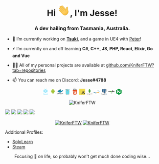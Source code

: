 <h1 align="center">Hi <img src="https://raw.githubusercontent.com/ABSphreak/ABSphreak/master/gifs/Hi.gif" width="40px" />, I'm Jesse!</h1>
<h3 align="center">A dev hailing from Tasmania, Australia.</h3>

- 🔭 I’m currently working on **[Tsuki](https://github.com/as1de/Tsuki)**, and a game in UE4 with [Peter](https://github.com/LittlePetey)!

- ⚡ I’m currently on and off learning **C#, C++, JS, PHP, React, Elixir, Go and Vue**

- 👨‍💻 All of my personal projects are available at [github.com/KniferFTW?tab=repositories](https://github.com/KniferFTW?tab=repositories)

- 📫 You can reach me on Discord: **Jesse#4788**

<p align="center"><img src="https://raw.githubusercontent.com/devicons/devicon/master/icons/react/react-original-wordmark.svg" alt="react" width="20" height="20"/> <img src="https://raw.githubusercontent.com/devicons/devicon/master/icons/android/android-original-wordmark.svg" alt="android" width="20" height="20"/> <img src="https://raw.githubusercontent.com/devicons/devicon/master/icons/docker/docker-original-wordmark.svg" alt="docker" width="20" height="20"/> <img src="https://raw.githubusercontent.com/devicons/devicon/master/icons/go/go-original.svg" alt="go" width="20" height="20"/> <img src="https://raw.githubusercontent.com/devicons/devicon/master/icons/html5/html5-original-wordmark.svg" alt="html5" width="20" height="20"/> <img src="https://raw.githubusercontent.com/devicons/devicon/master/icons/javascript/javascript-original.svg" alt="javascript" width="20" height="20"/> <img src="https://raw.githubusercontent.com/devicons/devicon/master/icons/mongodb/mongodb-original-wordmark.svg" alt="mongodb" width="20" height="20"/> <img src="https://raw.githubusercontent.com/devicons/devicon/master/icons/mysql/mysql-original-wordmark.svg" alt="mysql" width="20" height="20"/> <img src="https://raw.githubusercontent.com/devicons/devicon/master/icons/postgresql/postgresql-original-wordmark.svg" alt="postgresql" width="20" height="20"/> <img src="https://raw.githubusercontent.com/devicons/devicon/master/icons/nodejs/nodejs-original-wordmark.svg" alt="nodejs" width="20" height="20"/> <img src="https://raw.githubusercontent.com/devicons/devicon/master/icons/nginx/nginx-original.svg" alt="nginx" width="20" height="20"/></p>

<p align="center"> <img src="https://komarev.com/ghpvc/?username=KniferFTW" alt="KniferFTW" /> </p>

<!--
<p align="center"> <img src="https://github-readme-stats-five-lyart.vercel.app/api?username=KniferFTW&show_icons=true" alt="KniferFTW" /> </p>

<p align="center"> <img src="https://github-readme-stats.vercel.app/api/top-langs/?username=KniferFTW&layout=compact" alt="KniferFTW" /> </p>-->

 ![](https://github-readme-stats-five-lyart.vercel.app/api?username=KniferFTW&show_icons=true" "") ![](https://github-readme-stats.vercel.app/api/KniferFTW?username=KniferFTW" "")
 ![](https://github-readme-stats.vercel.app/api/top-langs/?username=KniferFTW&layout=compact "") ![](https://github-readme-stats.vercel.app/api/KniferFTW?username=KniferFTW" "") ![](https://github-readme-stats.vercel.app/api/KniferFTW?username=KniferFTW" "") 


<p align="center">
<a href="https://dev.to/KniferFTW" target="blank"><img align="center" src="https://cdn.jsdelivr.net/npm/simple-icons@3.0.1/icons/dev-dot-to.svg" alt="KniferFTW" height="20" width="20" /></a>
<a href="https://codesandbox.com/u/KniferFTW" target="blank"><img align="center" src="https://cdn.jsdelivr.net/npm/simple-icons@3.0.1/icons/codesandbox.svg" alt="KniferFTW" height="20" width="20" /></a>

Additional Profiles:
-  [SoloLearn](https://www.sololearn.com/Profile/6621932)
-  [Steam](https://steamcommunity.com/profiles/76561198105982416)

<p align="center">Focusing 🎯 on life, so probably won't get much done coding wise...</p>
